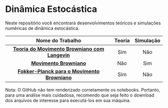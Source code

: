 # Dinâmica Estocástica

Neste repositório você encontrará desenvolvimentos teóricos e simulações numéricas de dinâmica estocástica.

Nome do Trabalho | Teoria | Simulação
|     :---:      |     :---:      |     :---:      | 
[**Teoria do Movimento Browniano com Langevin**](https://rawgit.com/CaioDallaqua/Dinamica_Estocastica/master/HTML/Teoria_do_Movimento_Browniano_com_Langevin.html) | Sim | Não
[**Movimento Browniano**](https://rawgit.com/CaioDallaqua/Dinamica_Estocastica/master/HTML/MovimentoBrowniano.html)| Não | Sim
<a href="https://rawgit.com/CaioDallaqua/Dinamica_Estocastica/master/HTML/Fokker-Planck_Movimento_Browniano.html" target="_blank">**Fokker-Planck para o Movimento Browniano**</a>| Sim | Não

Nota: O GitHub não tem renderizado corretamente os notebooks. Portanto, para uma análise mais cuidadosa, recomendo que seja feito o download dos arquivos de interesse para executá-los em sua máquina.
